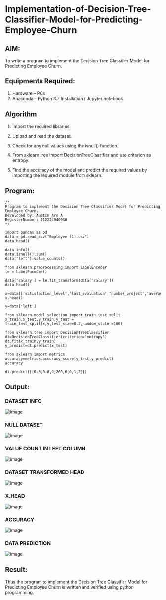 # Implementation-of-Decision-Tree-Classifier-Model-for-Predicting-Employee-Churn

## AIM:
To write a program to implement the Decision Tree Classifier Model for Predicting Employee Churn.

## Equipments Required:
1. Hardware – PCs
2. Anaconda – Python 3.7 Installation / Jupyter notebook

## Algorithm

1. Import the required libraries.

2. Upload and read the dataset.

3. Check for any null values using the isnull() function.

4. From sklearn.tree import DecisionTreeClassifier and use criterion as entropy.

5. Find the accuracy of the model and predict the required values by importing the required module from sklearn.

## Program:
```
/*
Program to implement the Decision Tree Classifier Model for Predicting Employee Churn.
Developed by: Austin Aro A
RegisterNumber: 212224040038
*/
```
```
import pandas as pd
data = pd.read_csv("Employee (1).csv")
data.head()

data.info()
data.isnull().sum()
data['left'].value_counts()

from sklearn.preprocessing import LabelEncoder
le = LabelEncoder()

data['salary'] = le.fit_transform(data['salary'])
data.head()

x=data[['satisfaction_level','last_evaluation','number_project','average_montly_hours','time_spend_company','Work_accident','promotion_last_5years','salary']]
x.head()

y=data['left']

from sklearn.model_selection import train_test_split
x_train,x_test,y_train,y_test = train_test_split(x,y,test_size=0.2,random_state =100)

from sklearn.tree import DecisionTreeClassifier
dt=DecisionTreeClassifier(criterion='entropy')
dt.fit(x_train,y_train)
y_predict=dt.predict(x_test)

from sklearn import metrics
accuracy=metrics.accuracy_score(y_test,y_predict)
accuracy

dt.predict([[0.5,0.8,9,260,6,0,1,2]])
```
## Output:

### DATASET INFO
![image](https://github.com/user-attachments/assets/a20b9cbc-7d29-4e1f-bb4f-74ad7ca4bf50)

### NULL DATASET
![image](https://github.com/user-attachments/assets/af0c39bc-eed1-408c-b2cf-2a012bb0f617)

### VALUE COUNT IN LEFT COLUMN
![image](https://github.com/user-attachments/assets/81204c17-13bb-49d9-a273-0eede8810e3f)

### DATASET TRANSFORMED HEAD
![image](https://github.com/user-attachments/assets/ed34822f-7e4d-4b63-9429-6ad404c0e76c)

### X.HEAD
![image](https://github.com/user-attachments/assets/b0a53305-07db-44a6-aab7-d971957ab108)

### ACCURACY
![image](https://github.com/user-attachments/assets/d03511b9-1f67-45ea-b0d0-952777d09acb)

### DATA PREDICTION
![image](https://github.com/user-attachments/assets/aabb3383-7b9a-49ba-95e0-cea4aab4380c)





## Result:
Thus the program to implement the  Decision Tree Classifier Model for Predicting Employee Churn is written and verified using python programming.
